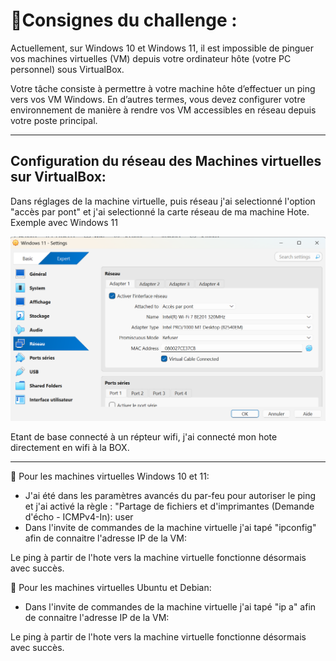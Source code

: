 # 📝Consignes du challenge :
Actuellement, sur Windows 10 et Windows 11, il est impossible de pinguer vos machines virtuelles (VM) depuis votre ordinateur hôte (votre PC personnel) sous VirtualBox.

Votre tâche consiste à permettre à votre machine hôte d’effectuer un ping vers vos VM Windows.
En d’autres termes, vous devez configurer votre environnement de manière à rendre vos VM accessibles en réseau depuis votre poste principal.

---

## Configuration du réseau des Machines virtuelles sur VirtualBox:

Dans réglages de la machine virtuelle, puis réseau j'ai selectionné l'option "accès par pont" et j'ai selectionné la carte réseau de ma machine Hote. Exemple avec Windows 11

![Accesparpont](./images/Reglage_Reseau_Virtualbox.png)

Etant de base connecté à un répteur wifi, j'ai connecté mon hote directement en wifi à la BOX.

---

📌 Pour les machines virtuelles Windows 10 et 11:
- J'ai été dans les paramètres avancés du par-feu pour autoriser le ping et j'ai activé la règle : "Partage de fichiers et d'imprimantes (Demande d'écho - ICMPv4-In):
  user
- Dans l'invite de commandes de la machine virtuelle j'ai tapé "ipconfig" afin de connaitre l'adresse IP de la VM:
   

Le ping à partir de l'hote vers la machine virtuelle fonctionne désormais avec succès.

📌 Pour les machines virtuelles Ubuntu et Debian: 

- Dans l'invite de commandes de la machine virtuelle j'ai tapé "ip a" afin de connaitre l'adresse IP de la VM:


Le ping à partir de l'hote vers la machine virtuelle fonctionne désormais avec succès.

  










